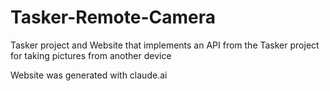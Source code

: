 # Tasker-Remote-Camera

Tasker project and Website that implements an API from the Tasker project for taking pictures from another device

Website was generated with claude.ai
